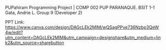 PUPahiram Programming Project | COMP 002
PUP PARANAQUE. BSIT 1-1
Gata, Andrie L.
Group 9 (Developer 2)

PPT Link: https://www.canva.com/design/DAGcLEk2MlM/wQSagPPye736Nzbp3QeW4w/edit?utm_content=DAGcLEk2MlM&utm_campaign=designshare&utm_medium=link2&utm_source=sharebutton
